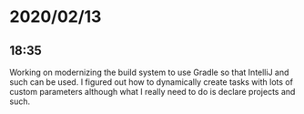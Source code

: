 # 2020/02/13

## 18:35

Working on modernizing the build system to use Gradle so that IntelliJ and
such can be used. I figured out how to dynamically create tasks with lots of
custom parameters although what I really need to do is declare projects and
such.
